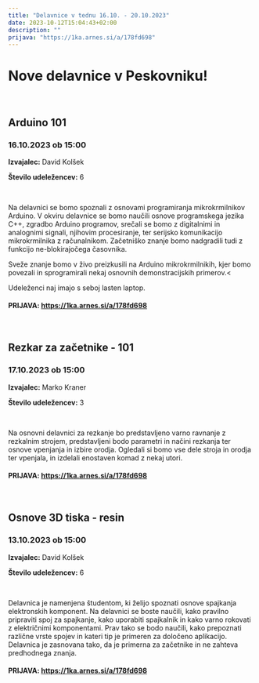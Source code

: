 ```yaml
---
title: "Delavnice v tednu 16.10. - 20.10.2023"
date: 2023-10-12T15:04:43+02:00
description: ""
prijava: "https://1ka.arnes.si/a/178fd698"
---
```

# Nove delavnice v Peskovniku!

&nbsp;
&nbsp;
## Arduino 101
### 16.10.2023 ob 15:00

**Izvajalec:** David Kolšek

**Število udeležencev:** 6

&nbsp;

Na delavnici se bomo spoznali z osnovami programiranja mikrokrmilnikov Arduino. 
V okviru delavnice se bomo naučili osnove programskega jezika C++, zgradbo Arduino programov, srečali se bomo z digitalnimi in analognimi signali, njihovim procesiranje, ter serijsko komunikacijo mikrokrmilnika z računalnikom. Začetniško znanje bomo nadgradili tudi z funkcijo ne-blokirajočega časovnika.

Sveže znanje bomo v živo preizkusili na Arduino mikrokrmilnikih, kjer bomo povezali in sprogramirali nekaj osnovnih demonstracijskih primerov.<

Udeleženci naj imajo s seboj lasten laptop.
####  PRIJAVA: https://1ka.arnes.si/a/178fd698

&nbsp;
&nbsp;
##  Rezkar za začetnike - 101
### 17.10.2023 ob 15:00
**Izvajalec:** Marko Kraner

**Število udeležencev:** 3

&nbsp;

Na osnovni delavnici za rezkanje bo predstavljeno varno ravnanje z rezkalnim strojem, predstavljeni bodo parametri in načini rezkanja ter osnove vpenjanja in izbire orodja. 
Ogledali si bomo vse dele stroja in orodja ter vpenjala, in izdelali enostaven komad z nekaj utori.
####  PRIJAVA: https://1ka.arnes.si/a/178fd698


&nbsp;
&nbsp;
## Osnove 3D tiska - resin
### 13.10.2023 ob 15:00

**Izvajalec:** 	David Kolšek

**Število udeležencev:** 6

&nbsp;


Delavnica je namenjena študentom, ki želijo spoznati osnove spajkanja elektronskih komponent. Na delavnici se boste naučili, kako pravilno pripraviti spoj za spajkanje, kako uporabiti spajkalnik in kako varno rokovati z električnimi komponentami. Prav tako se bodo naučili, kako prepoznati različne vrste spojev in kateri tip je primeren za določeno aplikacijo. Delavnica je zasnovana tako, da je primerna za začetnike in ne zahteva predhodnega znanja.
####  PRIJAVA: https://1ka.arnes.si/a/178fd698